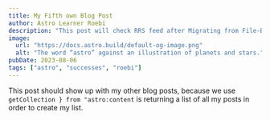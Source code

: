 ```yaml
---
title: My Fifth own Blog Post
author: Astro Learner Roebi
description: "This post will check RRS feed after Migrating from File-Based Routing!"
image:
  url: "https://docs.astro.build/default-og-image.png"
  alt: "The word “astro” against an illustration of planets and stars."
pubDate: 2023-08-06
tags: ["astro", "successes", "roebi"]
---
```


This post should show up with my other blog posts, because we use `getCollection } from "astro:content` is returning a list of all my posts in order to create my list.
